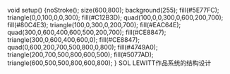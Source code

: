 void setup()
{noStroke();
  size(600,800);
  background(255);
  fill(#5E77FC);
  triangle(0,0,100,0,0,300);
  fill(#C12B3D);
  quad(100,0,0,300,0,600,200,700);
  fill(#80C4E3);
  triangle(100,0,300,0,200,700);
  fill(#EAC64E);
  quad(300,0,600,400,600,500,200,700);
  fill(#CE8847);
  triangle(300,0,600,400,600,0);
  fill(#CE8847);
  quad(0,600,200,700,500,800,0,800);
  fill(#4749A0);
  triangle(200,700,500,800,600,500);
  fill(#5077AD);
  triangle(600,500,500,800,600,800);
}
SOL LEWITT作品系统的结构设计
